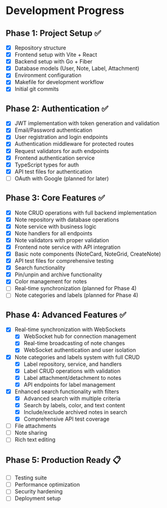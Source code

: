 # Development Progress

## Phase 1: Project Setup ✅
- [x] Repository structure
- [x] Frontend setup with Vite + React
- [x] Backend setup with Go + Fiber
- [x] Database models (User, Note, Label, Attachment)
- [x] Environment configuration
- [x] Makefile for development workflow
- [x] Initial git commits

## Phase 2: Authentication ✅
- [x] JWT implementation with token generation and validation
- [x] Email/Password authentication
- [x] User registration and login endpoints
- [x] Authentication middleware for protected routes
- [x] Request validators for auth endpoints
- [x] Frontend authentication service
- [x] TypeScript types for auth
- [x] API test files for authentication
- [ ] OAuth with Google (planned for later)

## Phase 3: Core Features ✅
- [x] Note CRUD operations with full backend implementation
- [x] Note repository with database operations
- [x] Note service with business logic
- [x] Note handlers for all endpoints
- [x] Note validators with proper validation
- [x] Frontend note service with API integration
- [x] Basic note components (NoteCard, NoteGrid, CreateNote)
- [x] API test files for comprehensive testing
- [x] Search functionality
- [x] Pin/unpin and archive functionality
- [x] Color management for notes
- [ ] Real-time synchronization (planned for Phase 4)
- [ ] Note categories and labels (planned for Phase 4)

## Phase 4: Advanced Features ✅
- [x] Real-time synchronization with WebSockets
  - [x] WebSocket hub for connection management
  - [x] Real-time broadcasting of note changes
  - [x] WebSocket authentication and user isolation
- [x] Note categories and labels system with full CRUD
  - [x] Label repository, service, and handlers
  - [x] Label CRUD operations with validation
  - [x] Label attachment/detachment to notes  
  - [x] API endpoints for label management
- [x] Enhanced search functionality with filters
  - [x] Advanced search with multiple criteria
  - [x] Search by labels, color, and text content
  - [x] Include/exclude archived notes in search
  - [x] Comprehensive API test coverage
- [ ] File attachments
- [ ] Note sharing
- [ ] Rich text editing

## Phase 5: Production Ready 📋
- [ ] Testing suite
- [ ] Performance optimization
- [ ] Security hardening
- [ ] Deployment setup